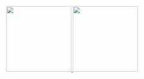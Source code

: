 <a href="https://gitlab.com/_pinguX/android_passwordgenerator/uploads/f78c1d5bb477e147a00781e4c0b410d4/com.pinguX.passwordgenerator-2.3.1-release.apk">
<img src="https://1.gravatar.com/userimage/241120912/574fd3867ac2ab5a747c5a6af61ede62?size=original" width=172>
</a>

<a href="https://github.com/pinguXpingu/android_passwordgenerator/releases/download/v2.3.1/com.pinguX.passwordgenerator-2.3.1-release.apk">
<img src="https://0.gravatar.com/userimage/241120912/23751e1a86c5ddd178d0ee19b4c702f5?size=original" width=172>
</a>
